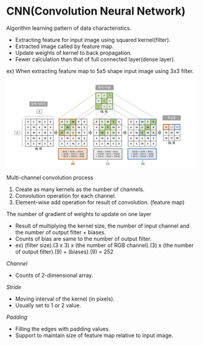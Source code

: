 # CNN(Convolution Neural Network)
Algorithm learning pattern of data characteristics.
 - Extracting feature for input image using squared kernel(filter).
 - Extracted image called by feature map.
 - Update weights of kernel to back propagation.
 - Fewer calculation than that of full connected layer(dense layer).

ex) When extracting feature map to 5x5 shape input image using 3x3 filter.

![convolution example img](https://github.com/mKangSH/real-time-mosaic-program/blob/main/2022-1/data/Convolution%20example.JPG)

Multi-channel convolution process
 1. Create as many kernels as the number of channels.
 2. Convolution operation for each channel.
 3. Element-wise add operation for result of convolution. (feature map)

The number of gradient of weights to update on one layer
 - Result of multiplying the kernel size, the number of input channel and the number of output filter + biases.
 - Counts of bias are same to the number of output filter.
 - ex) (filter size).(3 x 3) x (the number of RGB channel).(3) x (the number of output filter).(9) + (biases).(9) = 252

_Channel_
 - Counts of 2-dimensional array.

_Stride_
 - Moving interval of the kernel (in pixels).
 - Usually set to 1 or 2 value.

_Padding_
 - Filling the edges with padding values.
 - Support to maintain size of feature map relative to input image.

